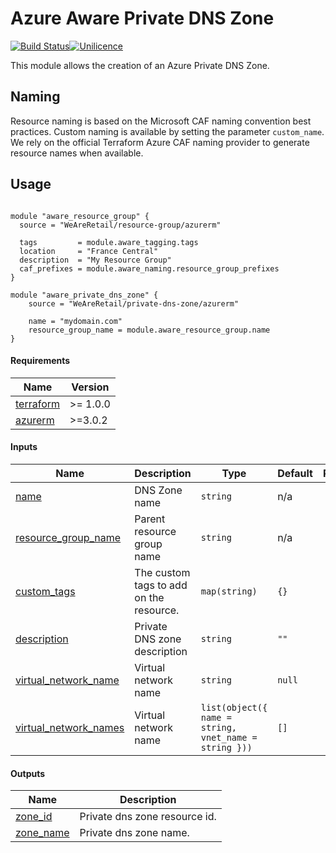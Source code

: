 # Azure Aware Private DNS Zone

[![Build Status](https://dev.azure.com/weareretail/Tooling/_apis/build/status/mod_azu_private_dns_zone?repoName=mod_azu_private_dns_zone&branchName=master)](https://dev.azure.com/weareretail/Tooling/_build/latest?definitionId=2&repoName=mod_azu_private_dns_zone&branchName=master)[![Unilicence](https://img.shields.io/badge/licence-The%20Unilicence-green)](LICENCE)

This module allows the creation of an Azure Private DNS Zone.

## Naming

Resource naming is based on the Microsoft CAF naming convention best practices. Custom naming is available by setting the parameter `custom_name`. We rely on the official Terraform Azure CAF naming provider to generate resource names when available.

## Usage

```hcl

module "aware_resource_group" {
  source = "WeAreRetail/resource-group/azurerm"

  tags         = module.aware_tagging.tags
  location     = "France Central"
  description  = "My Resource Group"
  caf_prefixes = module.aware_naming.resource_group_prefixes
}

module "aware_private_dns_zone" {
    source = "WeAreRetail/private-dns-zone/azurerm"

    name = "mydomain.com"
    resource_group_name = module.aware_resource_group.name
}

```

<!-- BEGIN_TF_DOCS -->
#### Requirements

| Name | Version |
|------|---------|
| <a name="requirement_terraform"></a> [terraform](#requirement\_terraform) | >= 1.0.0 |
| <a name="requirement_azurerm"></a> [azurerm](#requirement\_azurerm) | >=3.0.2 |

#### Inputs

| Name | Description | Type | Default | Required |
|------|-------------|------|---------|:--------:|
| <a name="input_name"></a> [name](#input\_name) | DNS Zone name | `string` | n/a | yes |
| <a name="input_resource_group_name"></a> [resource\_group\_name](#input\_resource\_group\_name) | Parent resource group name | `string` | n/a | yes |
| <a name="input_custom_tags"></a> [custom\_tags](#input\_custom\_tags) | The custom tags to add on the resource. | `map(string)` | `{}` | no |
| <a name="input_description"></a> [description](#input\_description) | Private DNS zone description | `string` | `""` | no |
| <a name="input_virtual_network_name"></a> [virtual\_network\_name](#input\_virtual\_network\_name) | Virtual network name | `string` | `null` | no |
| <a name="input_virtual_network_names"></a> [virtual\_network\_names](#input\_virtual\_network\_names) | Virtual network name | `list(object({ name = string, vnet_name = string }))` | `[]` | no |

#### Outputs

| Name | Description |
|------|-------------|
| <a name="output_zone_id"></a> [zone\_id](#output\_zone\_id) | Private dns zone resource id. |
| <a name="output_zone_name"></a> [zone\_name](#output\_zone\_name) | Private dns zone name. |
<!-- END_TF_DOCS -->

